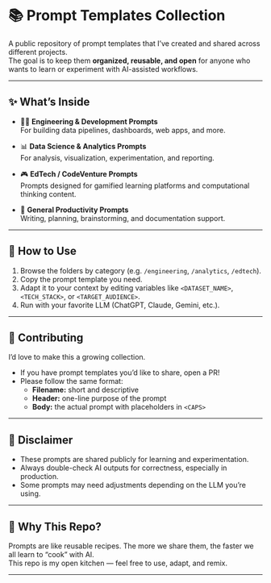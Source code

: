 # 📚 Prompt Templates Collection

A public repository of prompt templates that I’ve created and shared across different projects.  
The goal is to keep them **organized, reusable, and open** for anyone who wants to learn or experiment with AI-assisted workflows.  

---

## ✨ What’s Inside
- 🧑‍💻 **Engineering & Development Prompts**  
  For building data pipelines, dashboards, web apps, and more.  

- 📊 **Data Science & Analytics Prompts**  
  For analysis, visualization, experimentation, and reporting.  

- 🎮 **EdTech / CodeVenture Prompts**  
  Prompts designed for gamified learning platforms and computational thinking content.  

- 📄 **General Productivity Prompts**  
  Writing, planning, brainstorming, and documentation support.  

---

## 🔑 How to Use
1. Browse the folders by category (e.g. `/engineering`, `/analytics`, `/edtech`).  
2. Copy the prompt template you need.  
3. Adapt it to your context by editing variables like `<DATASET_NAME>`, `<TECH_STACK>`, or `<TARGET_AUDIENCE>`.  
4. Run with your favorite LLM (ChatGPT, Claude, Gemini, etc.).  

---

## 🤝 Contributing
I’d love to make this a growing collection.  
- If you have prompt templates you’d like to share, open a PR!  
- Please follow the same format:  
  - **Filename:** short and descriptive  
  - **Header:** one-line purpose of the prompt  
  - **Body:** the actual prompt with placeholders in `<CAPS>`  

---

## 📌 Disclaimer
- These prompts are shared publicly for learning and experimentation.  
- Always double-check AI outputs for correctness, especially in production.  
- Some prompts may need adjustments depending on the LLM you’re using.  

---

## 🌟 Why This Repo?
Prompts are like reusable recipes. The more we share them, the faster we all learn to “cook” with AI.  
This repo is my open kitchen — feel free to use, adapt, and remix.  

---
